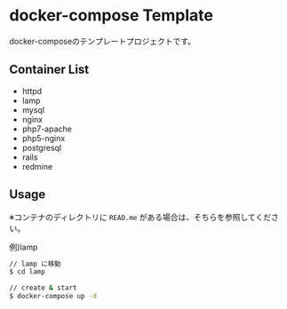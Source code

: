 # docker-compose Template

docker-composeのテンプレートプロジェクトです。

## Container List

- httpd
- lamp
- mysql
- nginx
- php7-apache
- php5-nginx
- postgresql
- rails
- redmine

## Usage

※コンテナのディレクトリに `READ.me` がある場合は、そちらを参照してください。

例)lamp

```bash
// lamp に移動
$ cd lamp

// create & start
$ docker-compose up -d
```
